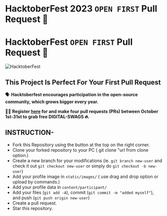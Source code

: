 # HacktoberFest 2023 `OPEN FIRST` Pull Request 🎉 


# HacktoberFest  `OPEN FIRST` Pull Request 🎉 
![HacktoberFest](https://github.com/ossamamehmood/Hacktoberfest/raw/main/.github/logo.png)



## This Project Is Perfect For Your First Pull Request

🗣 **Hacktoberfest encourages participation in the open-source community, which grows bigger every year.**

📢📢 **Register [here](https://hacktoberfest.digitalocean.com) for and make four pull requests (PRs) between October 1st-31st to grab free DIGITAL-SWAGS 🔥.**




## INSTRUCTION- 

- Fork this Repository using the button at the top on the right corner.
- Clone your forked repository to your PC ( git clone "url from clone option.)
- Create a new branch for your modifications (ie. `git branch new-user` and check it out `git checkout new-user` or simply do `git checkout -b new-user`)
- Add your profile image in `static/images/` ( use drag and drop option or upload by commands.)
- Add your profile data in `content/participant/`
- Add your files (`git add -A`), commit (`git commit -m "added myself"`), and push (`git push origin new-user`)
- Create a pull request.
- Star this repository.

